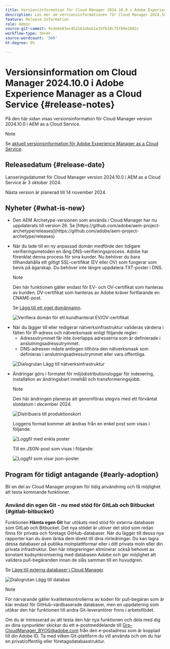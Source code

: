 ```yaml
---
title: Versionsinformation för Cloud Manager 2024.10.0 i Adobe Experience Manager as a Cloud Service
description: Läs mer om versionsinformationen för Cloud Manager 2024.10.0 i AEM as a Cloud Service.
feature: Release Information
role: Admin
source-git-commit: 9cde6e63ec452161dbeb1e1bfb10c75f89e2692c
workflow-type: tm+mt
source-wordcount: '569'
ht-degree: 0%

---
```


# Versionsinformation om Cloud Manager 2024.10.0 i Adobe Experience Manager as a Cloud Service {#release-notes}

På den här sidan visas versionsinformation för Cloud Manager version 2024.10.0 i AEM as a Cloud Service.

>[!NOTE]
>
>Se [aktuell versionsinformation för Adobe Experience Manager as a Cloud Service](/help/release-notes/release-notes-cloud/release-notes-current.md).

## Releasedatum {#release-date}

Lanseringsdatumet för Cloud Manager version 2024.10.0 i AEM as a Cloud Service är 3 oktober 2024.

Nästa version är planerad till 14 november 2024.

## Nyheter {#what-is-new}

* <!-- BOTH CS & AMS --> Den AEM Archetype-versionen som används i Cloud Manager har nu uppdaterats till version 26. Se [https://github.com/adobe/aem-project-archetype/releases](https://github.com/adobe/aem-project-archetype/releases)

<!-- (CMGR-59817) -->

* <!-- CS ONLY --> När du lade till en ny anpassad domän medförde den tidigare verifieringsmetoden en lång DNS-verifieringsprocess. Adobe har förenklat denna process för sina kunder. Nu behöver du bara tillhandahålla ett giltigt SSL-certifikat (EV eller OV) som fungerar som bevis på ägarskap. Du behöver inte längre uppdatera TXT-poster i DNS.

  >[!NOTE]
  >
  >Den här funktionen gäller endast för EV- och OV-certifikat som hanteras av kunden. DV-certifikat som hanteras av Adobe kräver fortfarande en CNAME-post.

  Se [Lägg till ett eget domännamn](/help/implementing/cloud-manager/custom-domain-names/add-custom-domain-name.md).

  ![Verifiera domän för ett kundhanterat EV/OV-certifikat](/help/implementing/cloud-manager/assets/verify-domain-customer-managed-step.png)

* <!-- CS ONLY --> När du lägger till eller redigerar nätverksinfrastruktur valideras värdena i fälten för IP-adress och nätverksmask enligt följande regler:

   * Adressutrymmet får inte överlappa adresserna som är definierade i anslutningsadressutrymmet.
   * DNS-adresser måste antingen tillhöra den nätverksmask som definieras i anslutningsadressutrymmet eller vara offentliga.

  ![Dialogrutan Lägg till nätverksinfrastruktur](/help/implementing/cloud-manager/release-notes/assets/network-infrastructure-add.png)

* <!-- CS ONLY --> Ändringar görs i formatet för miljödistributionsloggar för indexering, installation av ändringsbart innehåll och transformeringsjobb.

  >[!NOTE]
  >
  >Den här ändringen planeras att genomföras stegvis med ett förväntat slutdatum i december 2024.

  ![Distribuera till produktionskort](/help/implementing/cloud-manager/release-notes/assets/deploy-to-production-card.png)

  Loggens format kommer att ändras från en enkel post som visas i följande:

  ![Loggfil med enkla poster](/help/implementing/cloud-manager/release-notes/assets/log-file-simple-entry.png)

  Till en JSON-post som visas i följande:

  ![Loggfil som visar json-poster](/help/implementing/cloud-manager/release-notes/assets/log-file-json-entry.png)


## Program för tidigt antagande {#early-adoption}

Bli en del av Cloud Manager program för tidig användning och få möjlighet att testa kommande funktioner.

### Använd din egen Git - nu med stöd för GitLab och Bitbucket {#gitlab-bitbucket}

<!-- BOTH CS & AMS -->

Funktionen **Hämta egen Git** har utökats med stöd för externa databaser som GitLab och Bitbucket. Det nya stödet är utöver det stöd som redan finns för privata och företags GitHub-databaser. När du lägger till dessa nya rapporter kan du även länka dem direkt till dina rörledningar. Du kan lagra dessa databaser på publika molnplattformar eller i ditt privata moln eller din privata infrastruktur. Den här integreringen eliminerar också behovet av konstant kodsynkronisering med databasen Adobe och ger möjlighet att validera pull-begäranden innan de slås samman till en huvudgren.

Se [Lägg till externa databaser i Cloud Manager](/help/implementing/cloud-manager/managing-code/external-repositories.md).

![Dialogrutan Lägg till databas](/help/implementing/cloud-manager/release-notes/assets/repositories-add-release-notes.png)

>[!NOTE]
>
>För närvarande gäller kvalitetskontrollerna av koden för pull-begäran som är klar endast för GitHub-värdbaserade databaser, men en uppdatering som utökar den här funktionen till andra Git-leverantörer finns i arbetsflödet.

Om du är intresserad av att testa den här nya funktionen och dela med dig av dina synpunkter skickar du ett e-postmeddelande till [Grp-CloudManager_BYOG@adobe.com](mailto:Grp-CloudManager_BYOG@adobe.com) från den e-postadress som är kopplad till din Adobe ID. Ta med vilken Git-plattform du vill använda och om du har en privat/offentlig eller företagsdatabasstruktur.


<!-- ## Bug fixes




## Known issues {#known-issues} -->
